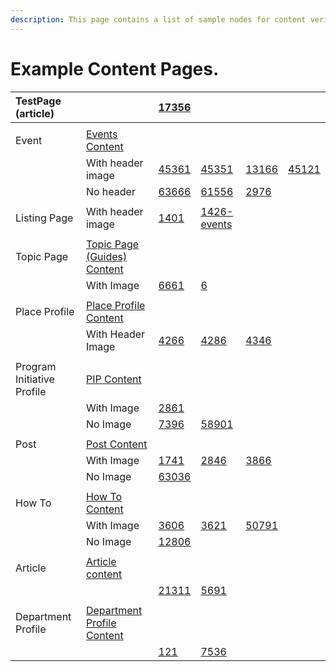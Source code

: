 ```yaml
---
description: This page contains a list of sample nodes for content verification.
---
```


# Example Content Pages.



| TestPage \(article\) |  | [17356](http://bostond8stg.prod.acquia-sites.com//node/17356) |  |  |  |
| :--- | :--- | :--- | :--- | :--- | :--- |
|  |  |  |  |  |  |
| Event | [Events Content](http://bostond8stg.prod.acquia-sites.com//admin/content?title=&type=event&status=All&langcode=All) |  |  |  |  |
|  | With header image | [45361](http://bostond8stg.prod.acquia-sites.com//node/45361) | [45351](http://bostond8stg.prod.acquia-sites.com//node/45351) | [13166](http://bostond8stg.prod.acquia-sites.com//household-hazardous-waste-drop) | [45121](http://bostond8stg.prod.acquia-sites.com//summer-fitness-series-yoga-dorchester-0) |
|  | No header | [63666](http://bostond8stg.prod.acquia-sites.com//dorchester-community-preservation-conversation) | [61556](http://bostond8stg.prod.acquia-sites.com//community-preservation-neighborhood-meet-and-greet-12) | [2976](http://bostond8stg.prod.acquia-sites.com//ada-day-2014) |  |
|  |  |  |  |  |  |
| Listing Page | With header image | [1401](http://bostond8stg.prod.acquia-sites.com//latest-city-boston-news) | [1426-events](http://bostond8stg.prod.acquia-sites.com//node/1426) |  |  |
|  |  |  |  |  |  |
| Topic Page | [Topic Page \(Guides\) Content](http://bostond8stg.prod.acquia-sites.com//admin/content?title=&type=topic_page&status=All&langcode=All) |  |  |  |  |
|  | With Image | [6661](http://bostond8stg.prod.acquia-sites.com//visiting-boston) | [6](http://bostond8stg.prod.acquia-sites.com//having-car-city) |  |  |
|  |  |  |  |  |  |
| Place Profile | [Place Profile Content](http://bostond8stg.prod.acquia-sites.com//admin/content?title=&type=place_profile&status=All&langcode=All) |  |  |  |  |
|  | With Header Image | [4266](http://bostond8stg.prod.acquia-sites.com//bcyf-mirabella-pool) | [4286](http://bostond8stg.prod.acquia-sites.com//bcyf-curtis-hall) | [4346](http://bostond8stg.prod.acquia-sites.com//bcyf-ohrenberger) |  |
|  |  |  |  |  |  |
| Program Initiative Profile | [PIP Content](http://bostond8stg.prod.acquia-sites.com//admin/content?title=&type=program_initiative_profile&status=All&langcode=All) |  |  |  |  |
|  | With Image | [2861](http://bos-d7.lndo.site/civic-engagement/love-your-block) |  |  |  |
|  | No Image | [7396](http://bostond8stg.prod.acquia-sites.com//my-brothers-keeper-boston) | [58901](http://bostond8stg.prod.acquia-sites.com//lobbying-city-boston) |  |  |
|  |  |  |  |  |  |
| Post | [Post Content](http://bostond8stg.prod.acquia-sites.com//admin/content?title=&type=post&status=All&langcode=All) |  |  |  |  |
|  | With Image | [1741](http://bostond8stg.prod.acquia-sites.com//node/1741) | [2846](http://bostond8stg.prod.acquia-sites.com//node/2846) | [3866](http://bostond8stg.prod.acquia-sites.com//node/3866) |  |
|  | No Image | [63036](http://bostond8stg.prod.acquia-sites.com//node/63036) |  |  |  |
|  |  |  |  |  |  |
| How To | [How To Content](http://bostond8stg.prod.acquia-sites.com//admin/content?title=&type=how_to&status=All&langcode=All) |  |  |  |  |
|  | With Image | [3606](http://bostond8stg.prod.acquia-sites.com//node/3606) | [3621](http://bostond8stg.prod.acquia-sites.com//node/3621) | [50791](http://bostond8stg.prod.acquia-sites.com//node/50791) |  |
|  | No Image | [12806](http://bostond8stg.prod.acquia-sites.com//node/12806) |  |  |  |
|  |  |  |  |  |  |
| Article | [Article content](http://bostond8stg.prod.acquia-sites.com//admin/content?title=&type=article&status=All&langcode=All) |  |  |  |  |
|  |  | [21311](http://bostond8stg.prod.acquia-sites.com//node/21311) | [5691](http://bostond8stg.prod.acquia-sites.com//node/5691) |  |  |
|  |  |  |  |  |  |
| Department Profile | [Department Profile Content](http://bostond8stg.prod.acquia-sites.com//admin/content?title=&type=department_profile&status=All&langcode=All) |  |  |  |  |
|  |  | [121](http://bostond8stg.prod.acquia-sites.com//node/121) | [7536](http://bostond8stg.prod.acquia-sites.com//node/7536) |  |  |

